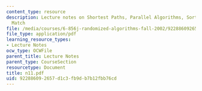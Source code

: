 ```yaml
---
content_type: resource
description: Lecture notes on Shortest Paths, Parallel Algorithms, Sorting and Perfect
  Match
file: /media/courses/6-856j-randomized-algorithms-fall-2002/922886092657d1c3fb9db7b12fbb76cd_n11.pdf
file_type: application/pdf
learning_resource_types:
- Lecture Notes
ocw_type: OCWFile
parent_title: Lecture Notes
parent_type: CourseSection
resourcetype: Document
title: n11.pdf
uid: 92288609-2657-d1c3-fb9d-b7b12fbb76cd
---
```

